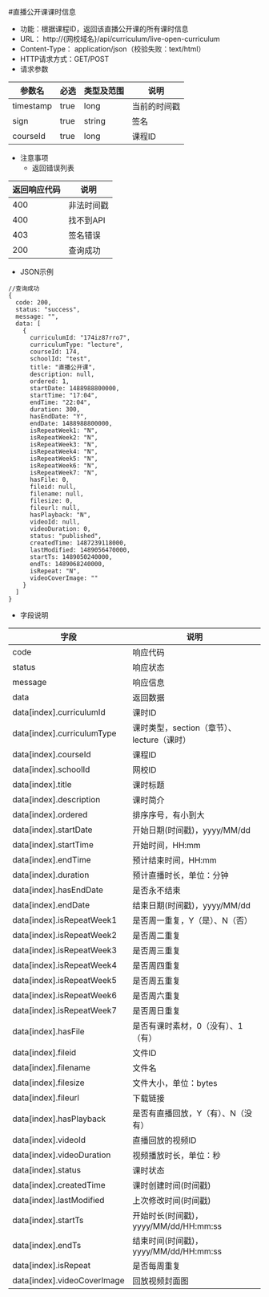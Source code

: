 #直播公开课课时信息
* 功能：根据课程ID，返回该直播公开课的所有课时信息
* URL： http://{网校域名}/api/curriculum/live-open-curriculum
* Content-Type： application/json（校验失败：text/html）
* HTTP请求方式：GET/POST
* 请求参数

|参数名|	必选|	类型及范围|	说明|
|----|----|----|----|
| timestamp | true | long | 当前的时间戳 |
| sign | true | string | 签名 |
| courseId | true | long | 课程ID |

* 注意事项
  * 返回错误列表

| 返回响应代码 | 说明     |
|----------- | -------- |
|400         | 非法时间戳 |
|400         |	找不到API|
|403         |	签名错误  |
|200         |	查询成功  |

* JSON示例
````
//查询成功
{
  code: 200,
  status: "success",
  message: "",
  data: [
	{
	  curriculumId: "174iz87rro7",
	  curriculumType: "lecture",
	  courseId: 174,
	  schoolId: "test",
	  title: "直播公开课",
	  description: null,
	  ordered: 1,
	  startDate: 1488988800000,
	  startTime: "17:04",
	  endTime: "22:04",
	  duration: 300,
	  hasEndDate: "Y",
	  endDate: 1488988800000,
	  isRepeatWeek1: "N",
	  isRepeatWeek2: "N",
	  isRepeatWeek3: "N",
	  isRepeatWeek4: "N",
	  isRepeatWeek5: "N",
	  isRepeatWeek6: "N",
	  isRepeatWeek7: "N",
	  hasFile: 0,
	  fileid: null,
	  filename: null,
	  filesize: 0,
	  fileurl: null,
	  hasPlayback: "N",
	  videoId: null,
	  videoDuration: 0,
	  status: "published",
	  createdTime: 1487239118000,
	  lastModified: 1489056470000,
	  startTs: 1489050240000,
	  endTs: 1489068240000,
	  isRepeat: "N",
	  videoCoverImage: ""
	}
  ]
}
````

* 字段说明

|字段|说明|
|---|---|
|code|	响应代码|
|status|	响应状态|
|message|	响应信息|
|data|	返回数据|
|data[index].curriculumId|课时ID|
|data[index].curriculumType|课时类型，section（章节）、lecture（课时）|
|data[index].courseId|课程ID|
|data[index].schoolId|网校ID|
|data[index].title|课时标题|
|data[index].description|课时简介|
|data[index].ordered|排序序号，有小到大|
|data[index].startDate|开始日期(时间戳)，yyyy/MM/dd|
|data[index].startTime|开始时间，HH:mm|
|data[index].endTime|预计结束时间，HH:mm|
|data[index].duration|预计直播时长，单位：分钟|
|data[index].hasEndDate|是否永不结束|
|data[index].endDate|结束日期(时间戳)，yyyy/MM/dd|
|data[index].isRepeatWeek1|是否周一重复，Y（是）、N（否）|
|data[index].isRepeatWeek2|是否周二重复|
|data[index].isRepeatWeek3|是否周三重复|
|data[index].isRepeatWeek4|是否周四重复|
|data[index].isRepeatWeek5|是否周五重复|
|data[index].isRepeatWeek6|是否周六重复|
|data[index].isRepeatWeek7|是否周日重复|
|data[index].hasFile|是否有课时素材，0（没有）、1（有）|
|data[index].fileid|文件ID|
|data[index].filename|文件名|
|data[index].filesize|文件大小，单位：bytes|
|data[index].fileurl|下载链接|
|data[index].hasPlayback|是否有直播回放，Y（有）、N（没有）|
|data[index].videoId|直播回放的视频ID|
|data[index].videoDuration|视频播放时长，单位：秒|
|data[index].status|课时状态|
|data[index].createdTime|课时创建时间(时间戳)|
|data[index].lastModified|上次修改时间(时间戳)|
|data[index].startTs|开始时长(时间戳)，yyyy/MM/dd/HH:mm:ss|
|data[index].endTs|结束时间(时间戳)，yyyy/MM/dd/HH:mm:ss|
|data[index].isRepeat|是否每周重复|
|data[index].videoCoverImage|回放视频封面图|
